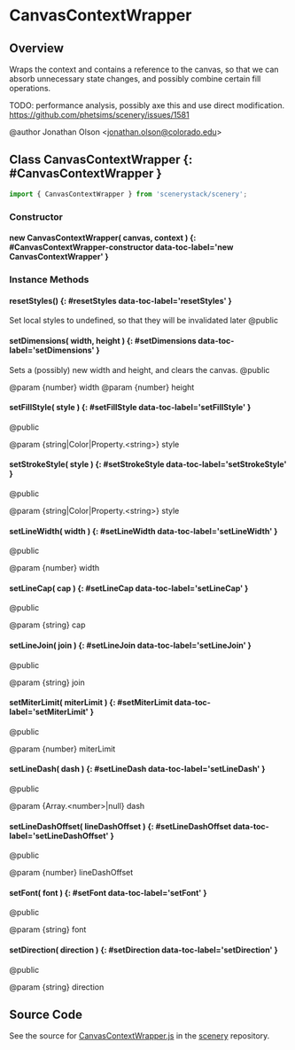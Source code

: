 # CanvasContextWrapper

## Overview

Wraps the context and contains a reference to the canvas, so that we can absorb unnecessary state changes,
and possibly combine certain fill operations.

TODO: performance analysis, possibly axe this and use direct modification. https://github.com/phetsims/scenery/issues/1581

@author Jonathan Olson &lt;jonathan.olson@colorado.edu&gt;

## Class CanvasContextWrapper {: #CanvasContextWrapper }


```js
import { CanvasContextWrapper } from 'scenerystack/scenery';
```
### Constructor

#### new CanvasContextWrapper( canvas, context ) {: #CanvasContextWrapper-constructor data-toc-label='new CanvasContextWrapper' }

### Instance Methods

#### resetStyles() {: #resetStyles data-toc-label='resetStyles' }

Set local styles to undefined, so that they will be invalidated later
@public

#### setDimensions( width, height ) {: #setDimensions data-toc-label='setDimensions' }

Sets a (possibly) new width and height, and clears the canvas.
@public

@param {number} width
@param {number} height

#### setFillStyle( style ) {: #setFillStyle data-toc-label='setFillStyle' }

@public

@param {string|Color|Property.&lt;string&gt;} style

#### setStrokeStyle( style ) {: #setStrokeStyle data-toc-label='setStrokeStyle' }

@public

@param {string|Color|Property.&lt;string&gt;} style

#### setLineWidth( width ) {: #setLineWidth data-toc-label='setLineWidth' }

@public

@param {number} width

#### setLineCap( cap ) {: #setLineCap data-toc-label='setLineCap' }

@public

@param {string} cap

#### setLineJoin( join ) {: #setLineJoin data-toc-label='setLineJoin' }

@public

@param {string} join

#### setMiterLimit( miterLimit ) {: #setMiterLimit data-toc-label='setMiterLimit' }

@public

@param {number} miterLimit

#### setLineDash( dash ) {: #setLineDash data-toc-label='setLineDash' }

@public

@param {Array.&lt;number&gt;|null} dash

#### setLineDashOffset( lineDashOffset ) {: #setLineDashOffset data-toc-label='setLineDashOffset' }

@public

@param {number} lineDashOffset

#### setFont( font ) {: #setFont data-toc-label='setFont' }

@public

@param {string} font

#### setDirection( direction ) {: #setDirection data-toc-label='setDirection' }

@public

@param {string} direction



## Source Code

See the source for [CanvasContextWrapper.js](https://github.com/phetsims/scenery/blob/main/js/util/CanvasContextWrapper.js) in the [scenery](https://github.com/phetsims/scenery) repository.
